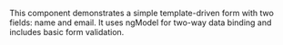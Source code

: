 This component demonstrates a simple template-driven form with two fields: name and email. It uses ngModel for two-way data binding and includes basic form validation.